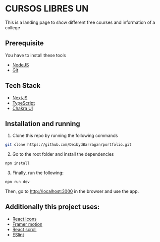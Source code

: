 # CURSOS LIBRES UN
This is a landing page to show different free courses and information of a college

## Prerequisite
You have to install these tools
- [NodeJS](https://nodejs.org/en)
- [Git](https://git-scm.com/)

## Tech Stack
- [NextJS](https://react.dev/)
- [TypeScript](https://www.typescriptlang.org/)
- [Chakra UI](https://chakra-ui.com/getting-started)
## Installation and running

1. Clone this repo by running the following commands

```bash
git clone https://github.com/DeibydBarragan/portfolio.git
```
2. Go to the root folder and install the dependencies

```bash
npm install
```

3. Finally, run the following:

```bash
npm run dev
```

Then, go to [http://localhost:3000](http://localhost:3000) in the browser and use the app.

## Additionally this project uses:
- [React Icons](https://react-icons.github.io/react-icons)
- [Framer motion](https://www.framer.com/motion/)
- [React scroll](https://www.npmjs.com/package/react-scroll)
- [ESlint](https://eslint.org/)
